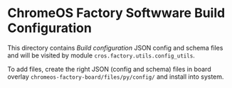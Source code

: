 ChromeOS Factory Softwware Build Configuration
==============================================

This directory contains *Build configuration* JSON config and schema files and
will be visited by module `cros.factory.utils.config_utils`.

To add files, create the right JSON (config and schema) files in board overlay
 `chromeos-factory-board/files/py/config/` and install into system.

